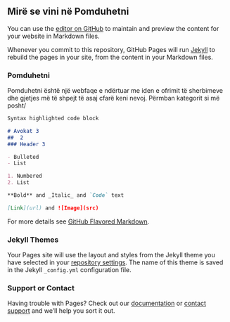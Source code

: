 ## Mirë se vini në Pomduhetni

You can use the [editor on GitHub](https://github.com/Eddey1/Pomduhetni/edit/master/README.md) to maintain and preview the content for your website in Markdown files.

Whenever you commit to this repository, GitHub Pages will run [Jekyll](https://jekyllrb.com/) to rebuild the pages in your site, from the content in your Markdown files.

### Pomduhetni

Pomduhetni është një webfaqe e ndërtuar me iden e ofrimit të sherbimeve dhe gjetjes më të shpejt të asaj cfarë keni nevoj. Përmban kategorit si më posht/

```markdown
Syntax highlighted code block

# Avokat 3
##  2
### Header 3

- Bulleted
- List

1. Numbered
2. List

**Bold** and _Italic_ and `Code` text

[Link](url) and ![Image](src)
```

For more details see [GitHub Flavored Markdown](https://guides.github.com/features/mastering-markdown/).

### Jekyll Themes

Your Pages site will use the layout and styles from the Jekyll theme you have selected in your [repository settings](https://github.com/Eddey1/Pomduhetni/settings). The name of this theme is saved in the Jekyll `_config.yml` configuration file.

### Support or Contact

Having trouble with Pages? Check out our [documentation](https://help.github.com/categories/github-pages-basics/) or [contact support](https://github.com/contact) and we’ll help you sort it out.
